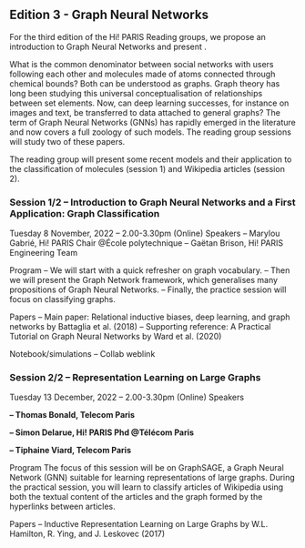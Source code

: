 ## Edition 3 - Graph Neural Networks

For the third edition of the Hi! PARIS Reading groups, we propose an introduction to Graph Neural Networks and present .

What is the common denominator between social networks with users following each other and molecules made of atoms connected through chemical bounds? Both can be understood as graphs. Graph theory has long been studying this universal conceptualisation of relationships between set elements. Now, can deep learning successes, for instance on images and text, be transferred to data attached to general graphs? The term of Graph Neural Networks (GNNs) has rapidly emerged in the literature and now covers a full zoology of such models. The reading group sessions will study two of these papers.

The reading group will present some recent models and their application to the classification of molecules (session 1) and Wikipedia articles (session 2). 

### Session 1/2 – Introduction to Graph Neural Networks and a First Application: Graph Classification
Tuesday 8 November, 2022 – 2.00-3.30pm (Online)
Speakers
– Marylou Gabrié, Hi! PARIS Chair @École polytechnique
– Gaëtan Brison, Hi! PARIS Engineering Team

Program
– We will start with a quick refresher on graph vocabulary.
– Then we will present the Graph Network framework, which generalises many propositions of Graph Neural Networks.
– Finally, the practice session will focus on classifying graphs.

Papers
– Main paper: Relational inductive biases, deep learning, and graph networks by Battaglia et al. (2018)
– Supporting reference: A Practical Tutorial on Graph Neural Networks by Ward et al. (2020) 

Notebook/simulations
– Collab weblink


### Session 2/2 – Representation Learning on Large Graphs
Tuesday 13 December, 2022 – 2.00-3.30pm (Online)
Speakers

**– Thomas Bonald, Telecom Paris**

**– Simon Delarue, Hi! PARIS Phd @Télécom Paris**

**– Tiphaine Viard, Telecom Paris**

Program
The focus of this session will be on GraphSAGE, a Graph Neural Network (GNN) suitable for learning representations of large graphs. 
During the practical session, you will learn to classify articles of Wikipedia using both the textual content of the articles and the graph formed by the hyperlinks between articles.

Papers
– Inductive Representation Learning on Large Graphs by W.L. Hamilton, R. Ying, and J. Leskovec (2017)

